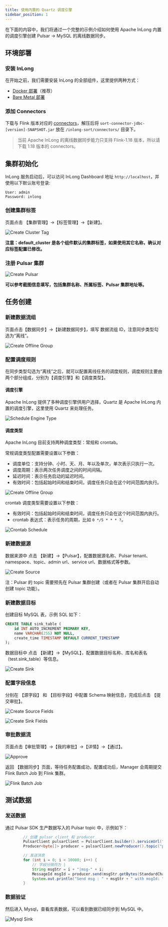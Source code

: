 ```yaml
---
title: 使用内置的 Quartz 调度引擎
sidebar_position: 1
---
```


在下面的内容中，我们将通过一个完整的示例介绍如何使用 Apache InLong 内置的调度引擎创建 Pulsar -> MySQL 的离线数据同步。

## 环境部署
### 安装 InLong

在开始之前，我们需要安装 InLong 的全部组件，这里提供两种方式：
- [Docker 部署](deployment/docker.md)（推荐）
- [Bare Metal 部署](deployment/bare_metal.md)

### 添加 Connectors

下载与 Flink 版本对应的 [connectors](https://inlong.apache.org/zh-CN/downloads)，解压后将 `sort-connector-jdbc-[version]-SNAPSHOT.jar` 放在 `/inlong-sort/connectors/` 目录下。
> 当前 Apache InLong 的离线数据同步能力只支持 Flink-1.18 版本，所以请下载 1.18 版本的 connectors。

## 集群初始化
InLong 服务启动后，可以访问 InLong Dashboard 地址 `http://localhost`，并使用以下默认账号登录:
```
User: admin
Password: inlong
```
### 创建集群标签
页面点击 【集群管理】→【标签管理】→【新建】。

![Create Cluster Tag](img/pulsar_mysql/cluster_tag.png)

**注意：default_cluster 是各个组件默认的集群标签，如果使用其它名称，确认对应标签配置已修改。**

### 注册 Pulsar 集群

![Create Pulsar](img/pulsar_mysql/pulsar.png)

**可以参考截图信息填写，包括集群名称、所属标签、Pulsar 集群地址等。**

## 任务创建
### 新建数据流组
页面点击【数据同步】→【新建数据同步】，填写 数据流组 ID，注意同步类型勾选为“离线”。

![Create Offline Group](img/pulsar_mysql/create_offline_group.png)

### 配置调度规则
在同步类型勾选为“离线”之后，就可以配置离线任务的调度规则，调度规则主要由两个部分组成，分别为【调度引擎】和【调度类型】。

#### 调度引擎
Apache InLong 提供了多种调度引擎供用户选择，Quartz 是 Apache InLong 内置的调度引擎，这里使用 Quartz 来处理任务。

![Schedule Engine Type](img/pulsar_mysql/schedule_engine_type.png)

#### 调度类型
Apache InLong 目前支持两种调度类型：常规和 crontab。

常规调度类型配置需要设置以下参数：
- 调度单位：支持分钟、小时、天、月、年以及单次，单次表示只执行一次。
- 调度周期：表示两次任务调度之间的时间间隔。
- 延迟时间：表示任务启动的延迟时间。
- 有效时间：包括起始时间和结束时间，调度任务只会在这个时间范围内执行。

![Create Offline Group](img/pulsar_mysql/normal_schedule.png)

crontab 调度类型需要设置以下参数：
- 有效时间：包括起始时间和结束时间，调度任务只会在这个时间范围内执行。
- crontab 表达式：表示任务的周期，比如 `0 */5 * * * ?`。

![Crontab Schedule](img/pulsar_mysql/cron_schedule.png)

### 新建数据源

数据来源中 点击 【新建】→【Pulsar】，配置数据源名称、Pulsar tenant、namespace、topic、admin url、service url、数据格式等参数。

![Create Source](img/pulsar_mysql/source.png)

注：Pulsar 的 topic 需要预先在 Pulsar 集群创建（或者在 Pulsar 集群开启自动创建 topic 功能）。

### 新建数据目标

创建目标 MySQL 表，示例 SQL 如下：
```sql
CREATE TABLE sink_table (
    id INT AUTO_INCREMENT PRIMARY KEY,
    name VARCHAR(255) NOT NULL,
    create_time TIMESTAMP DEFAULT CURRENT_TIMESTAMP
);
```

数据目标中 点击 【新建】→【MySQL】，配置数据目标名称、库名和表名（test.sink_table）等信息。

![Create Sink](img/pulsar_mysql/sink.png)

### 配置字段信息

分别在 【源字段】 和 【目标字段】中配置 Schema 映射信息，完成后点击 【提交审批】。

![Create Source Fields](img/pulsar_mysql/source_field.png)

![Create Sink Fields](img/pulsar_mysql/sink_field.png)

### 审批数据流

页面点击【审批管理】->【我的审批】->【详情】->【通过】。

![Approve](img/pulsar_mysql/approve.png)

返回 【数据同步】页面，等待任务配置成功，配置成功后，Manager 会周期提交 Flink Batch Job 到 Flink 集群。

![Flink Batch Job](img/pulsar_mysql/flink_batch_job.png)

## 测试数据
### 发送数据

通过 Pulsar SDK 生产数据写入的 Pulsar topic 中，示例如下： 
```java
        // 创建 pulsar client 和 producer
        PulsarClient pulsarClient = PulsarClient.builder().serviceUrl("pulsar://localhost:6650").build();
        Producer<byte[]> producer = pulsarClient.newProducer().topic("public/default/test").create();

        // 发送消息
        for (int i = 0; i < 10000; i++) {
            // 字段分隔符为 |
            String msgStr = i + "|msg-" + i;
            MessageId msgId = producer.send(msgStr.getBytes(StandardCharsets.UTF_8));
            System.out.println("Send msg : " + msgStr + " with msgId: " + msgId);
        }
```

### 数据验证

然后进入 Mysql，查看库表数据，可以看到数据已经同步到 MySQL 中。

![Mysql Sink](img/pulsar_mysql/mysql_sink.png)
